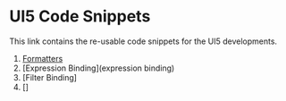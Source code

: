 # UI5 Code Snippets 

This link contains the re-usable code snippets for the UI5 developments. 

1. [Formatters](formatter)
2. [Expression Binding](expression binding)
3. [Filter Binding]
4. []

